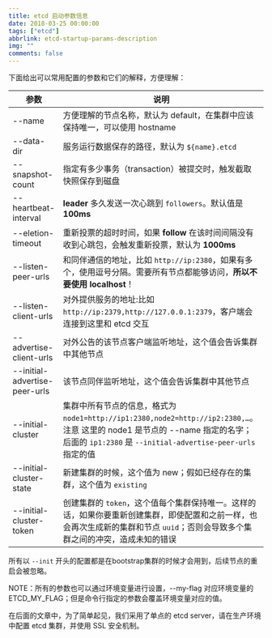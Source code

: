 ```yaml
---
title: etcd 启动参数信息
date: 2018-03-25 00:00:00
tags: ["etcd"]
abbrlink: etcd-startup-params-description
img: ""
comments: false
---
```


下面给出可以常用配置的参数和它们的解释，方便理解：


| 参数  | 说明  |
| ------------ | ------------ |
| --name  | 方便理解的节点名称，默认为 default，在集群中应该保持唯一，可以使用 hostname  |
| --data-dir  | 服务运行数据保存的路径，默认为 `${name}.etcd`  |
| --snapshot-count | 指定有多少事务（transaction）被提交时，触发截取快照保存到磁盘 |
| --heartbeat-interval | **leader** 多久发送一次心跳到 `followers`。默认值是 **100ms** |
| --eletion-timeout | 重新投票的超时时间，如果 **follow** 在该时间间隔没有收到心跳包，会触发重新投票，默认为 **1000ms** |
| --listen-peer-urls | 和同伴通信的地址，比如 `http://ip:2380`，如果有多个，使用逗号分隔。需要所有节点都能够访问，**所以不要使用 localhost**！ |
| --listen-client-urls | 对外提供服务的地址:比如 `http://ip:2379,http://127.0.0.1:2379`，客户端会连接到这里和 etcd 交互 |
| --advertise-client-urls | 对外公告的该节点客户端监听地址，这个值会告诉集群中其他节点 |
| --initial-advertise-peer-urls | 该节点同伴监听地址，这个值会告诉集群中其他节点 |
| --initial-cluster | 集群中所有节点的信息，格式为 `node1=http://ip1:2380,node2=http://ip2:2380,…`。注意 这里的 node1 是节点的 --name 指定的名字；后面的 `ip1:2380` 是 `--initial-advertise-peer-urls` 指定的值 |
| --initial-cluster-state | 新建集群的时候，这个值为 new；假如已经存在的集群，这个值为 `existing` |
| --initial-cluster-token | 创建集群的 `token`，这个值每个集群保持唯一。这样的话，如果你要重新创建集群，即使配置和之前一样，也会再次生成新的集群和节点 `uuid`；否则会导致多个集群之间的冲突，造成未知的错误 |

所有以 `--init` 开头的配置都是在bootstrap集群的时候才会用到，后续节点的重启会被忽略。

NOTE：所有的参数也可以通过环境变量进行设置，--my-flag 对应环境变量的 ETCD_MY_FLAG；但是命令行指定的参数会覆盖环境变量对应的值。

在后面的文章中，为了简单起见，我们采用了单点的 etcd server，请在生产环境中配置 etcd 集群，并使用 SSL 安全机制。
